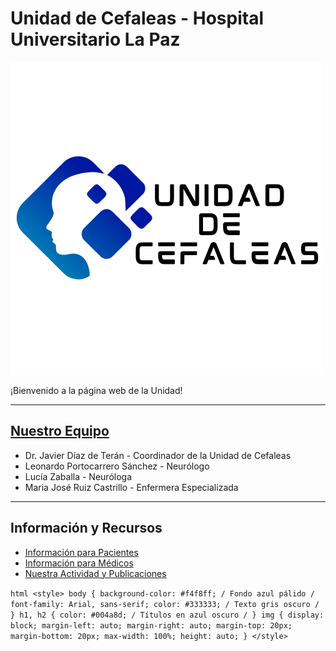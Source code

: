 # Unidad de Cefaleas - Hospital Universitario La Paz
![Logo de la unidad](logo-unidad.png)

¡Bienvenido a la página web de la Unidad!

---

## [Nuestro Equipo](./nuestro-equipo.html)

  *   Dr. Javier Díaz de Terán - Coordinador de la Unidad de Cefaleas
  *   Leonardo Portocarrero Sánchez - Neurólogo 
  *   Lucía Zaballa - Neuróloga
  *   Maria José Ruiz Castrillo - Enfermera Especializada

---

## Información y Recursos

  *   [Información para Pacientes](./informacion-paciente.html)
  *   [Información para Médicos](./informacion-medicos.html)
  *   [Nuestra Actividad y Publicaciones](./publicaciones.html)

`html
      <style>
        body {
          background-color: #f4f8ff; / Fondo azul pálido /
          font-family: Arial, sans-serif;
          color: #333333; / Texto gris oscuro /
        }
        h1, h2 {
          color: #004a8d; / Títulos en azul oscuro /
        }
        img {
          display: block;
          margin-left: auto;
          margin-right: auto;
          margin-top: 20px;
          margin-bottom: 20px;
          max-width: 100%;
          height: auto;
        }
</style>
`
